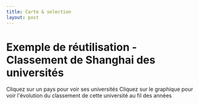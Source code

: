 ```yaml
---
title: Carte & selection
layout: post
---
```


# Exemple de réutilisation - Classement de Shanghai des universités

Cliquez sur un pays pour voir ses universités
Cliquez sur le graphique pour voir l'évolution du classement de cette université au fil des années
